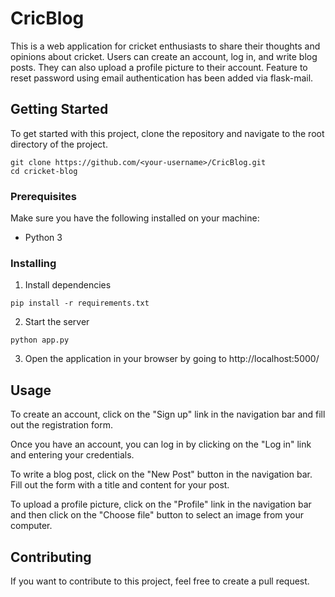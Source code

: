 # CricBlog

This is a web application for cricket enthusiasts to share their thoughts and opinions about cricket. Users can create an account, log in, and write blog posts. They can also upload a profile picture to their account. Feature to reset password using email authentication has been added via flask-mail.

## Getting Started

To get started with this project, clone the repository and navigate to the root directory of the project.

```
git clone https://github.com/<your-username>/CricBlog.git
cd cricket-blog
```

### Prerequisites

Make sure you have the following installed on your machine:
- Python 3

### Installing

1. Install dependencies
```
pip install -r requirements.txt
```

2. Start the server
```
python app.py
```

3. Open the application in your browser by going to http://localhost:5000/

## Usage

To create an account, click on the "Sign up" link in the navigation bar and fill out the registration form.

Once you have an account, you can log in by clicking on the "Log in" link and entering your credentials.

To write a blog post, click on the "New Post" button in the navigation bar. Fill out the form with a title and content for your post.

To upload a profile picture, click on the "Profile" link in the navigation bar and then click on the "Choose file" button to select an image from your computer.

## Contributing

If you want to contribute to this project, feel free to create a pull request.
